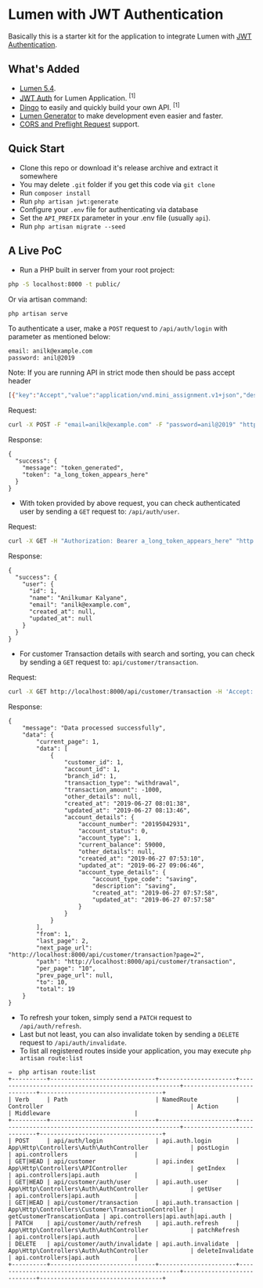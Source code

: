 # Lumen with JWT Authentication
Basically this is a starter kit for the application to integrate Lumen with [JWT Authentication](https://jwt.io/).

## What's Added

- [Lumen 5.4](https://github.com/laravel/lumen/tree/v5.4.0).
- [JWT Auth](https://github.com/tymondesigns/jwt-auth) for Lumen Application. <sup>[1]</sup>
- [Dingo](https://github.com/dingo/api) to easily and quickly build your own API. <sup>[1]</sup>
- [Lumen Generator](https://github.com/flipboxstudio/lumen-generator) to make development even easier and faster.
- [CORS and Preflight Request](https://developer.mozilla.org/en-US/docs/Web/HTTP/Access_control_CORS) support.

## Quick Start

- Clone this repo or download it's release archive and extract it somewhere
- You may delete `.git` folder if you get this code via `git clone`
- Run `composer install`
- Run `php artisan jwt:generate`
- Configure your `.env` file for authenticating via database
- Set the `API_PREFIX` parameter in your .env file (usually `api`).
- Run `php artisan migrate --seed`

## A Live PoC

- Run a PHP built in server from your root project:

```sh
php -S localhost:8000 -t public/
```

Or via artisan command:

```sh
php artisan serve
```

To authenticate a user, make a `POST` request to `/api/auth/login` with parameter as mentioned below:

```
email: anilk@example.com
password: anil@2019
```

Note: If you are running API in strict mode then should be pass accept header

```bash
[{"key":"Accept","value":"application/vnd.mini_assignment.v1+json","description":"","enabled":true}]
```

Request:

```sh
curl -X POST -F "email=anilk@example.com" -F "password=anil@2019" "http://localhost:8000/api/auth/login"
```

Response:

```
{
  "success": {
    "message": "token_generated",
    "token": "a_long_token_appears_here"
  }
}
```

- With token provided by above request, you can check authenticated user by sending a `GET` request to: `/api/auth/user`.

Request:

```sh
curl -X GET -H "Authorization: Bearer a_long_token_appears_here" "http://localhost:8000/api/auth/user"
```

Response:

```
{
  "success": {
    "user": {
      "id": 1,
      "name": "Anilkumar Kalyane",
      "email": "anilk@example.com",
      "created_at": null,
      "updated_at": null
    }
  }
}
```
- For customer Transaction details with search and sorting, you can check by sending a `GET` request to: `api/customer/transaction`.

Request:

```sh
curl -X GET http://localhost:8000/api/customer/transaction -H 'Accept: application/vnd.mini_assignment.v1+json' -H 'Authorization: Bearer eyJ0eXAiOiJKV1QiLCJhbGciOiJIUzI1NiJ9.eyJzdWIiOjEsImlzcyI6Imh0dHA6Ly9sb2NhbGhvc3Q6ODAwMC9hcGkvYXV0aC9sb2dpbiIsImlhdCI6MTU2MTY2MTE3NSwiZXhwIjoxNTYxNjY0Nzc1LCJuYmYiOjE1NjE2NjExNzUsImp0aSI6InpyVk96RzYzdVVRM1B5TXQifQ.Y6owvscYYnTPTarnxWlDMdalDw6OrzWH4KH9pn6XLX4' -H 'Content-Type: application/json' -H 'Postman-Token: bc79fc36-22e9-4d54-9ecc-868dccf14cc6' -H 'cache-control: no-cache' -d '{ "filters": { "transaction_type":"deposit", "transaction_amount": {"condition":">=", "value":"2000"}, "current_balance": {"condition":">", "value":"590000000"}, "dateFilter": {"from": "2019-06-06", "to": "2019-07-06"}}, "orderBy": [{"type": "transaction_amount","order": "desc"}, {"type": "transaction_type","order": "desc"}]}'
```

Response:

```
{
    "message": "Data processed successfully",
    "data": {
        "current_page": 1,
        "data": [
            {
                "customer_id": 1,
                "account_id": 1,
                "branch_id": 1,
                "transaction_type": "withdrawal",
                "transaction_amount": -1000,
                "other_details": null,
                "created_at": "2019-06-27 08:01:38",
                "updated_at": "2019-06-27 08:13:46",
                "account_details": {
                    "account_number": "20195042931",
                    "account_status": 0,
                    "account_type": 1,
                    "current_balance": 59000,
                    "other_details": null,
                    "created_at": "2019-06-27 07:53:10",
                    "updated_at": "2019-06-27 09:06:46",
                    "account_type_details": {
                        "account_type_code": "saving",
                        "description": "saving",
                        "created_at": "2019-06-27 07:57:58",
                        "updated_at": "2019-06-27 07:57:58"
                    }
                }
            }
        ],
        "from": 1,
        "last_page": 2,
        "next_page_url": "http://localhost:8000/api/customer/transaction?page=2",
        "path": "http://localhost:8000/api/customer/transaction",
        "per_page": "10",
        "prev_page_url": null,
        "to": 10,
        "total": 19
    }
}                
```

- To refresh your token, simply send a `PATCH` request to `/api/auth/refresh`.
- Last but not least, you can also invalidate token by sending a `DELETE` request to `/api/auth/invalidate`.
- To list all registered routes inside your application, you may execute `php artisan route:list`

```
⇒  php artisan route:list
+----------+------------------------------+----------------------+-----------------------------------------------------+----------------------------+-----------------------------------+
| Verb     | Path                         | NamedRoute           | Controller                                          | Action                     | Middleware                        |
+----------+------------------------------+----------------------+-----------------------------------------------------+----------------------------+-----------------------------------+
| POST     | api/auth/login               | api.auth.login       | App\Http\Controllers\Auth\AuthController            | postLogin                  | api.controllers                   |
| GET|HEAD | api/customer                 | api.index            | App\Http\Controllers\APIController                  | getIndex                   | api.controllers|api.auth          |
| GET|HEAD | api/customer/auth/user       | api.auth.user        | App\Http\Controllers\Auth\AuthController            | getUser                    | api.controllers|api.auth          |
| GET|HEAD | api/customer/transaction     | api.auth.transaction | App\Http\Controllers\Customer\TransactionController | getCustomerTranscationData | api.controllers|api.auth|api.auth |
| PATCH    | api/customer/auth/refresh    | api.auth.refresh     | App\Http\Controllers\Auth\AuthController            | patchRefresh               | api.controllers|api.auth          |
| DELETE   | api/customer/auth/invalidate | api.auth.invalidate  | App\Http\Controllers\Auth\AuthController            | deleteInvalidate           | api.controllers|api.auth          |
+----------+------------------------------+----------------------+-----------------------------------------------------+----------------------------+-----------------------------------+
```